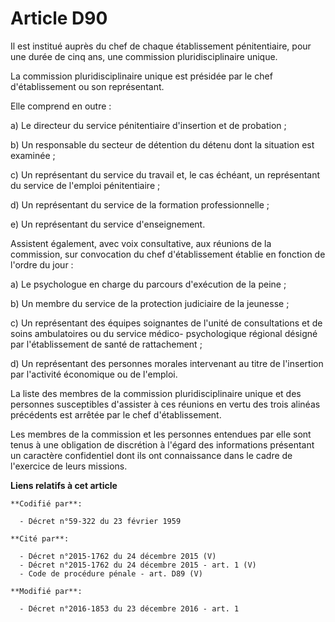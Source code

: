 # Article D90

Il est institué auprès du chef de chaque établissement pénitentiaire, pour une durée de cinq ans, une commission
pluridisciplinaire unique. 

La commission pluridisciplinaire unique est présidée par le chef d'établissement ou son représentant. 

Elle comprend en outre : 

a) Le directeur du service pénitentiaire d'insertion et de probation ; 

b) Un responsable du secteur de détention du détenu dont la situation est examinée ; 

c) Un représentant du service du travail et, le cas échéant, un représentant du service de l'emploi pénitentiaire ; 

d) Un représentant du service de la formation professionnelle ; 

e) Un représentant du service d'enseignement. 

Assistent également, avec voix consultative, aux réunions de la commission, sur convocation du chef d'établissement établie
en fonction de l'ordre du jour : 

a) Le psychologue en charge du parcours d'exécution de la peine ; 

b) Un membre du service de la protection judiciaire de la jeunesse ; 

c) Un représentant des équipes soignantes de l'unité de consultations et de soins ambulatoires ou du service médico-
psychologique régional désigné par l'établissement de santé de rattachement ;

d) Un représentant des personnes morales intervenant au titre de l'insertion par l'activité économique ou de l'emploi. 

La liste des membres de la commission pluridisciplinaire unique et des personnes susceptibles d'assister à ces réunions en
vertu des trois alinéas précédents est arrêtée par le chef d'établissement. 

Les membres de la commission et les personnes entendues par elle sont tenus à une obligation de discrétion à l'égard des
informations présentant un caractère confidentiel dont ils ont connaissance dans le cadre de l'exercice de leurs missions.

**Liens relatifs à cet article**

	**Codifié par**:

	  - Décret n°59-322 du 23 février 1959

	**Cité par**:

	  - Décret n°2015-1762 du 24 décembre 2015 (V)
	  - Décret n°2015-1762 du 24 décembre 2015 - art. 1 (V)
	  - Code de procédure pénale - art. D89 (V)

	**Modifié par**:

	  - Décret n°2016-1853 du 23 décembre 2016 - art. 1
